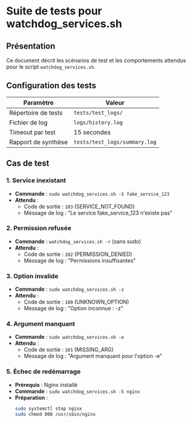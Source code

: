 # Suite de tests pour watchdog_services.sh

## Présentation
Ce document décrit les scénarios de test et les comportements attendus pour le script `watchdog_services.sh`.

## Configuration des tests

| Paramètre          | Valeur                              |
|--------------------|------------------------------------|
| Répertoire de tests| `tests/test_logs/`                 |
| Fichier de log     | `logs/history.log`                 |
| Timeout par test   | 15 secondes                       |
| Rapport de synthèse| `tests/test_logs/summary.log`     |

## Cas de test

### 1. Service inexistant
- **Commande** : `sudo watchdog_services.sh -S fake_service_123`
- **Attendu** :
  - Code de sortie : `103` (SERVICE_NOT_FOUND)
  - Message de log : "Le service fake_service_123 n'existe pas"

### 2. Permission refusée
- **Commande** : `watchdog_services.sh -r` (sans sudo)
- **Attendu** :
  - Code de sortie : `102` (PERMISSION_DENIED)
  - Message de log : "Permissions insuffisantes"

### 3. Option invalide
- **Commande** : `sudo watchdog_services.sh -z`
- **Attendu** :
  - Code de sortie : `100` (UNKNOWN_OPTION)
  - Message de log : "Option inconnue : -z"

### 4. Argument manquant
- **Commande** : `sudo watchdog_services.sh -e`
- **Attendu** :
  - Code de sortie : `101` (MISSING_ARG)
  - Message de log : "Argument manquant pour l'option -e"

### 5. Échec de redémarrage
- **Prérequis** : Nginx installé
- **Commande** : `sudo watchdog_services.sh -S nginx`
- **Préparation** :
  ```bash
  sudo systemctl stop nginx
  sudo chmod 000 /usr/sbin/nginx